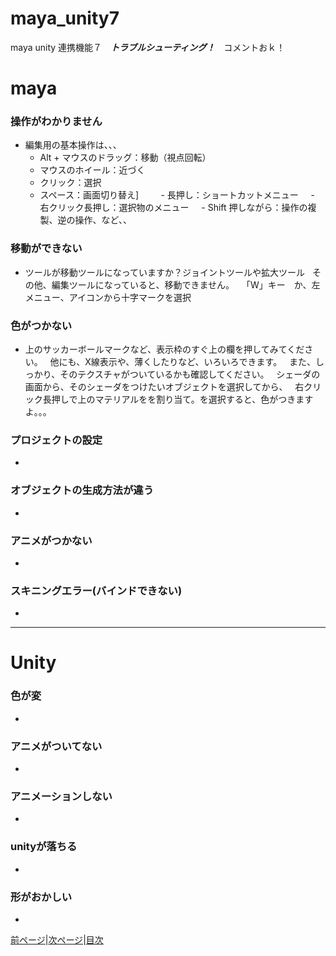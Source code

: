 # maya_unity7

maya unity 連携機能７　***トラブルシューティング！***　コメントおｋ！
 
# maya

### 操作がわかりません

- 編集用の基本操作は、、、  
     - Alt + マウスのドラッグ：移動（視点回転）  
     - マウスのホイール：近づく
     - クリック：選択
     - スペース：画面切り替え]
         - 長押し：ショートカットメニュー
     - 右クリック長押し：選択物のメニュー
     - Shift 押しながら：操作の複製、逆の操作、など、、

### 移動ができない

- ツールが移動ツールになっていますか？ジョイントツールや拡大ツール  
その他、編集ツールになっていると、移動できません。  
「W」キー　か、左メニュー、アイコンから十字マークを選択

### 色がつかない

- 上のサッカーボールマークなど、表示枠のすぐ上の欄を押してみてください。  
他にも、X線表示や、薄くしたりなど、いろいろできます。  
また、しっかり、そのテクスチャがついているかも確認してください。  
シェーダの画面から、そのシェーダをつけたいオブジェクトを選択してから、  
右クリック長押しで上のマテリアルをを割り当て。を選択すると、色がつきますよ。。。


### プロジェクトの設定

- 


### オブジェクトの生成方法が違う

- 


### アニメがつかない

- 

### スキニングエラー(バインドできない)

- 


---

# Unity 

### 色が変

- 


### アニメがついてない

- 

### アニメーションしない

- 


### unityが落ちる

- 


### 形がおかしい

- 


[前ページ](https://github.com/175B005/maya_unity6)|[次ページ](https://github.com/175B005/maya_unity8)|[目次](https://github.com/175B005/maya_unity_index)
